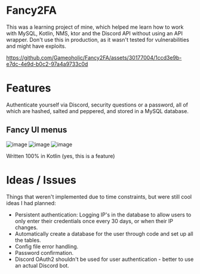 # Fancy2FA

This was a learning project of mine, which helped me learn how to work with MySQL, Kotlin, NMS, ktor and the Discord API without using an API wrapper.
Don't use this in production, as it wasn't tested for vulnerabilities and might have exploits.

https://github.com/Gameoholic/Fancy2FA/assets/30177004/1ccd3e9b-e7dc-4e9d-b0c2-97a4a9733c0d


# Features
Authenticate yourself via Discord, security questions or a password, all of which are hashed, salted and peppered, and stored in a MySQL database.


## Fancy UI menus

![image](https://github.com/Gameoholic/Fancy2FA/assets/30177004/74dd7cb9-acb3-4ff8-99af-03d5b3b74ea8)
![image](https://github.com/Gameoholic/Fancy2FA/assets/30177004/707cdfcb-2917-4266-9ba0-1e6082b1f358)
![image](https://github.com/Gameoholic/Fancy2FA/assets/30177004/388be0f7-7cc0-44a1-a5e3-b4bee3c31e8d)


Written 100% in Kotlin (yes, this is a feature)


# Ideas / Issues
Things that weren't implemented due to time constraints, but were still cool ideas I had planned:
+ Persistent authentication: Logging IP's in the database to allow users to only enter their credentials once every 30 days, or when their IP changes.
+ Automatically create a database for the user through code and set up all the tables.
+ Config file error handling.
+ Password confirmation.
+ Discord OAuth2 shouldn't be used for user authentication - better to use an actual Discord bot.
